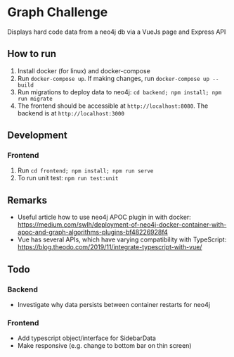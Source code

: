 # Graph Challenge
Displays hard code data from a neo4j db via a VueJs page and Express API

## How to run
1. Install docker (for linux) and docker-compose
2. Run `docker-compose up`. If making changes, run `docker-compose up --build`
3. Run migrations to deploy data to neo4j: `cd backend; npm install; npm run migrate`
4. The frontend should be accessible at `http://localhost:8080`. The backend is at `http://localhost:3000`

## Development
### Frontend
1. Run `cd frontend; npm install; npm run serve`
2. To run unit test: `npm run test:unit`

## Remarks
- Useful article how to use neo4j APOC plugin in with docker: https://medium.com/swlh/deployment-of-neo4j-docker-container-with-apoc-and-graph-algorithms-plugins-bf48226928f4
- Vue has several APIs, which have varying compatibility with TypeScript: https://blog.theodo.com/2019/11/integrate-typescript-with-vue/

## Todo
### Backend
 - Investigate why data persists between container restarts for neo4j
### Frontend
 - Add typescript object/interface for SidebarData
 - Make responsive (e.g. change to bottom bar on thin screen)
